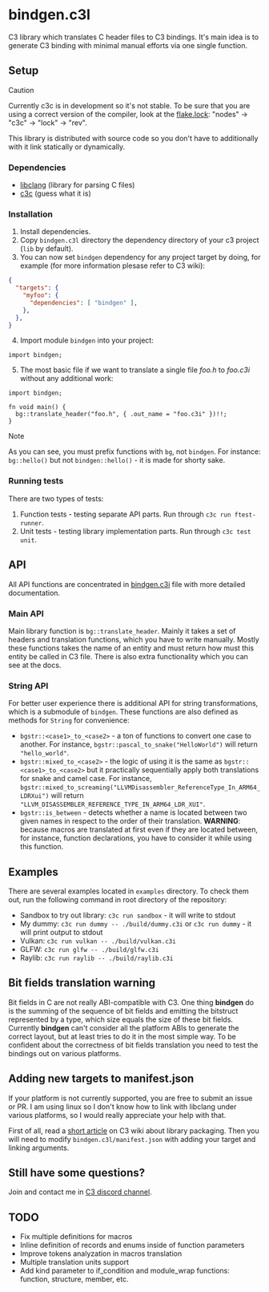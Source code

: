 
# bindgen.c3l

C3 library which translates C header files to C3 bindings. It's main idea is to generate C3 binding with minimal manual efforts via one single function.

## Setup

> [!CAUTION]
> Currently c3c is in development so it's not stable. To be sure that you are using a correct version of the compiler, look at the [flake.lock](./flake.lock): "nodes" -> "c3c" -> "lock" -> "rev". 

This library is distributed with source code so you don't have to additionally with it link statically or dynamically.

### Dependencies

- [libclang](https://clang.llvm.org/doxygen/group__CINDEX.html) (library for parsing C files)
- [c3c](https://c3-lang.org/) (guess what it is)

### Installation

1. Install dependencies.
2. Copy `bindgen.c3l` directory the dependency directory of your c3 project (`lib` by default).
3. You can now set `bindgen` dependency for any project target by doing, for example (for more information plesase refer to C3 wiki):

```json
{
  "targets": {
    "myfoo": {
      "dependencies": [ "bindgen" ],
    },
  },
}
```

4. Import module `bindgen` into your project:

```c3
import bindgen;
```

5. The most basic file if we want to translate a single file *foo.h* to *foo.c3i* without any additional work:

```c3
import bindgen;

fn void main() {
  bg::translate_header("foo.h", { .out_name = "foo.c3i" })!!;
}
```

> [!NOTE]
> As you can see, you must prefix functions with `bg`, not `bindgen`. For instance: `bg::hello()` but not `bindgen::hello()` - it is made for shorty sake.

### Running tests

There are two types of tests:
1. Function tests - testing separate API parts. Run through `c3c run ftest-runner`.
2. Unit tests - testing library implementation parts. Run through `c3c test unit`.

## API

All API functions are concentrated in [bindgen.c3i](./bindgen.c3l/bindgen.c3i) file with more detailed documentation.

### Main API

Main library function is `bg::translate_header`. Mainly it takes a set of headers and translation functions, which you have to write manually. Mostly these functions takes the name of an entity and must return how must this entity be called in C3 file. There is also extra functionality which you can see at the docs.

### String API

For better user experience there is additional API for string transformations, which is a submodule of `bindgen`. These functions are also defined as methods for `String` for convenience:

- `bgstr::<case1>_to_<case2>` - a ton of functions to convert one case to another. For instance, `bgstr::pascal_to_snake("HelloWorld")` will return `"hello_world"`.
- `bgstr::mixed_to_<case2>` - the logic of using it is the same as `bgstr::<case1>_to_<case2>` but it practically sequentially apply both translations for snake and camel case. For instance, `bgstr::mixed_to_screaming("LLVMDisassembler_ReferenceType_In_ARM64_LDRXui")` will return `"LLVM_DISASSEMBLER_REFERENCE_TYPE_IN_ARM64_LDR_XUI"`.
- `bgstr::is_between` - detects whether a name is located between two given names in respect to the order of their translation. **WARNING**: because macros are translated at first even if they are located between, for instance, function declarations, you have to consider it while using this function.

## Examples

There are several examples located in `examples` directory. To check them out, run the following command in root directory of the repository:

- Sandbox to try out library: `c3c run sandbox` - it will write to stdout
- My dummy: `c3c run dummy -- ./build/dummy.c3i` or `c3c run dummy` - it will print output to stdout
- Vulkan: `c3c run vulkan -- ./build/vulkan.c3i`
- GLFW: `c3c run glfw -- ./build/glfw.c3i`
- Raylib: `c3c run raylib -- ./build/raylib.c3i`

## Bit fields translation warning

Bit fields in C are not really ABI-compatible with C3. One thing **bindgen** do is the summing of the sequence of bit fields and emitting the bitstruct represented by a type, which size equals the size of these bit fields. Currently **bindgen** can't consider all the platform ABIs to generate the correct layout, but at least tries to do it in the most simple way. To be confident about the correctness of bit fields translation you need to test the bindings out on various platforms.

## Adding new targets to manifest.json

If your platform is not currently supported, you are free to submit an issue or PR. I am using linux so I don't know how to link with libclang under various platforms, so I would really appreciate your help with that.

First of all, read a [short article](https://c3-lang.org/misc-advanced/library-packaging/) on C3 wiki about library packaging. Then you will need to modify `bindgen.c3l/manifest.json` with adding your target and linking arguments.

## Still have some questions?

Join and contact me in [C3 discord channel](https://discord.com/channels/650345951868747808/1324455225028775946).

## TODO

- Fix multiple definitions for macros
- Inline definition of records and enums inside of function parameters
- Improve tokens analyzation in macros translation
- Multiple translation units support
- Add kind parameter to if_condition and module_wrap functions: function, structure, member, etc.

